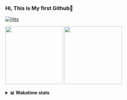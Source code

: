 ### Hi, This is My first Github👋
[![Hits](https://hits.seeyoufarm.com/api/count/incr/badge.svg?url=https%3A%2F%2Fgithub.com%2FJonghyun-Park1027&count_bg=%2379C83D&title_bg=%23555555&icon=&icon_color=%23E7E7E7&title=hits&edge_flat=false)](https://hits.seeyoufarm.com)
<p>
  <img height="180em" src="https://github-readme-stats.vercel.app/api?username=Jonghyun-Park1027&show_icons=true&include_all_commits=true&bg_color=30,e96443,904e95&title_color=fff&text_color=fff">
  <img height="180em" src="https://github-readme-stats.vercel.app/api/top-langs/?username=Jonghyun-Park1027&layout=compact&bg_color=30,e96443,904e95&title_color=fff&text_color=fff">
</p>
<details>
<summary><b>📊 Wakatime stats</b><br></summary>
<div>
<hr/>


[![Solved.ac Profile](http://mazassumnida.wtf/api/v2/generate_badge?boj=ppjjhh1027)](https://solved.ac/ppjjhh1027/)

<!--START_SECTION:waka-->
![Code Time](http://img.shields.io/badge/Code%20Time-62%20hrs%2032%20mins-blue)

![Profile Views](http://img.shields.io/badge/Profile%20Views-529-blue)

**🐱 My GitHub Data** 

> 🏆 66 Contributions in the Year 2023
 > 
> 📦 27.4 kB Used in GitHub's Storage 
 > 
> 🚫 Not Opted to Hire
 > 
> 📜 6 Public Repositories 
 > 
> 🔑 3 Private Repositories  
 > 
**I'm an Early 🐤** 

```text
🌞 Morning    9 commits      ██░░░░░░░░░░░░░░░░░░░░░░░   8.74% 
🌆 Daytime    64 commits     ███████████████░░░░░░░░░░   62.14% 
🌃 Evening    26 commits     ██████░░░░░░░░░░░░░░░░░░░   25.24% 
🌙 Night      4 commits      █░░░░░░░░░░░░░░░░░░░░░░░░   3.88%

```
📅 **I'm Most Productive on Sunday** 

```text
Monday       8 commits      ██░░░░░░░░░░░░░░░░░░░░░░░   7.77% 
Tuesday      4 commits      █░░░░░░░░░░░░░░░░░░░░░░░░   3.88% 
Wednesday    0 commits      ░░░░░░░░░░░░░░░░░░░░░░░░░   0.0% 
Thursday     1 commits      ░░░░░░░░░░░░░░░░░░░░░░░░░   0.97% 
Friday       17 commits     ████░░░░░░░░░░░░░░░░░░░░░   16.5% 
Saturday     30 commits     ███████░░░░░░░░░░░░░░░░░░   29.13% 
Sunday       43 commits     ██████████░░░░░░░░░░░░░░░   41.75%

```


📊 **This Week I Spent My Time On** 

```text
⌚︎ Time Zone: Asia/Seoul

💬 Programming Languages: 
Jupyter                  13 hrs 51 mins      ███████████████████░░░░░░   78.24% 
Markdown                 2 hrs 22 mins       ███░░░░░░░░░░░░░░░░░░░░░░   13.4% 
Python                   49 mins             █░░░░░░░░░░░░░░░░░░░░░░░░   4.63% 
CSV/TSV                  20 mins             ░░░░░░░░░░░░░░░░░░░░░░░░░   1.9% 
GitIgnore file           8 mins              ░░░░░░░░░░░░░░░░░░░░░░░░░   0.79%

🔥 Editors: 
PyCharm                  17 hrs 42 mins      █████████████████████████   100.0%

🐱‍💻 Projects: 
Dacon                    10 hrs 1 min        ██████████████░░░░░░░░░░░   56.58% 
Codingtest               6 hrs 22 mins       █████████░░░░░░░░░░░░░░░░   35.96% 
English_study_Program    43 mins             █░░░░░░░░░░░░░░░░░░░░░░░░   4.06% 
naver_boostcourse        35 mins             ░░░░░░░░░░░░░░░░░░░░░░░░░   3.32% 
Unknown Project          0 secs              ░░░░░░░░░░░░░░░░░░░░░░░░░   0.08%

💻 Operating System: 
Windows                  17 hrs 42 mins      █████████████████████████   100.0%

```

**I Mostly Code in Jupyter Notebook** 

```text
Jupyter Notebook         5 repos             ███████████████░░░░░░░░░░   62.5% 
Python                   1 repo              ███░░░░░░░░░░░░░░░░░░░░░░   12.5% 
HTML                     1 repo              ███░░░░░░░░░░░░░░░░░░░░░░   12.5% 
R                        1 repo              ███░░░░░░░░░░░░░░░░░░░░░░   12.5%

```



 Last Updated on 10/01/2023 18:45:33 UTC
<!--END_SECTION:waka-->
</details>



